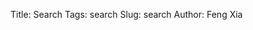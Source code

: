 Title: Search
Tags: search
Slug: search
Author: Feng Xia

<div id="search"></div>

<script type="text/babel">
 var randomId = function() {
   return "MY" + (Math.random() * 1e32).toString(12);
 };

 var ItemBox = React.createClass({
   render: function(){
     var url = "/"+this.props.url;
     return (
       <div style={{marginBottom: "1em"}}>
         <div className="row">
           <div className="col l2 m2 s12">
             <i className="fa fa-tag">&nbsp;</i>
             {this.props.tags}
           </div>
           <div className="col l7 m7 s8 myhighlight">
             {this.props.title}
           </div>
           <div className="col l3 m3 s4 right-align">
             <a href={url}>
               read more
             </a>
           </div>
         </div>
         <div className="divider"/>
       </div>
     );
   }
 });

 var SearchBox = React.createClass({
   getInitialState: function(){
     return {
       in_search: "",
       articles: []
     }
   },
   _setContent: function(json){
     this.setState({
       articles: json
     });
   },
   _handleChange: function(event){
     this.debounceHandleChange(event.target.value);
   },
   componentDidMount: function(){
     var setContent = this._setContent;
     fetch("/tipuesearch_content.json")
       .then(function(resp){
         return resp.json();
       }).then(function(json){
         if ((typeof json != "undefined") && json){
           setContent(json);
         }
       });

     var handleChange = this._handleChange;
     this.debounceHandleChange = _.debounce(function(data){
       this.setState({
         in_search: data
       })
     }, 500);
   },
   render: function(){
     var pages = this.state.articles.pages;
     var in_search = this.state.in_search;
     var items = pages; // by default, display all pages
     if (in_search){
       items = _.filter(pages, function(p){
         // search for searchbox input
         if (p.title.indexOf(in_search)>0 || p.text.indexOf(in_search)>0){
           return true;
         }else{
           return false;
         }
       });
     }

     // display all pages or filtered items
     if (pages){
       items = items.map(function(p){
         return <ItemBox key ={p.url}
                         {...p}/>

       });
     }

     // render
     return (
       <div>
         <SearchInput handleChange ={this._handleChange}/>
         {items}
       </div>
     )
   }
 });

 var SearchInput = React.createClass({
   render: function(){
     return (
       <div className="input-field">
         <input type="text"
                placeholder="Search content"
                onChange={this.props.handleChange}/>
       </div>
     );
   }
 });


 ReactDOM.render(
   <SearchBox />,
   document.getElementById("search")
 );

</script>

